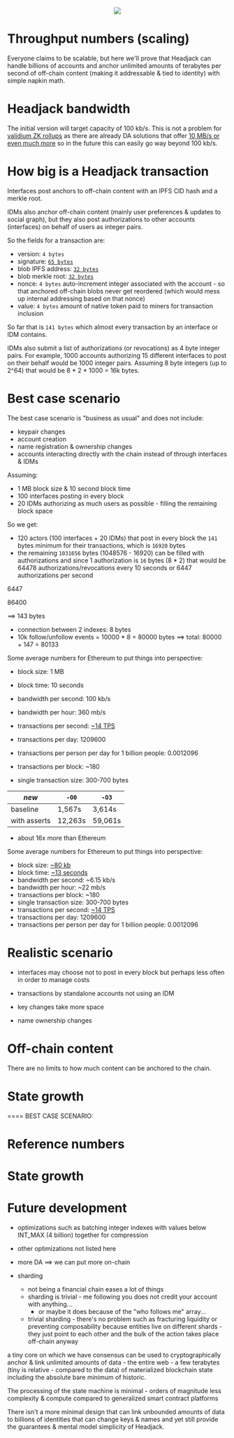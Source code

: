 <div style="text-align: center;">
    <img src="https://png.pngitem.com/pimgs/s/207-2073499_translate-platform-from-english-to-spanish-work-in.png">
</div>

# Throughput numbers (scaling)

Everyone claims to be scalable, but here we'll prove that Headjack can handle billions of accounts and anchor unlimited amounts of terabytes per second of off-chain content (making it addressable & tied to identity) with simple napkin math.

# Headjack bandwidth

The initial version will target capacity of 100 kb/s. This is not a problem for [validium ZK rollups](https://twitter.com/eshita/status/1546911451125649408) as there are already DA solutions that offer [10 MB/s or even much more](https://twitter.com/apolynya/status/1517137629334056960) so in the future this can easily go way beyond 100 kb/s.

# How big is a Headjack transaction

<!-- Pubkeys are extracted from signatures and the blockchain maps them to account indexes. -->

Interfaces post anchors to off-chain content with an IPFS CID hash and a merkle root.

IDMs also anchor off-chain content (mainly user preferences & updates to social graph), but they also post authorizations to other accounts (interfaces) on behalf of users as integer pairs.

So the fields for a transaction are:
- version: `4 bytes`
- signature: [`65 bytes`](https://ethvigil.com/docs/eth_sign_example_code/#recovering-the-message-signer-in-the-smart-contract)
- blob IPFS address: [`32 bytes`](https://proto.school/anatomy-of-a-cid/01)
- blob merkle root: [`32 bytes`](https://www.mycryptopedia.com/merkle-tree-merkle-root-explained/)
- nonce: `4 bytes` auto-increment integer associated with the account - so that anchored off-chain blobs never get reordered (which would mess up internal addressing based on that nonce)
- value: `4 bytes` amount of native token paid to miners for transaction inclusion

So far that is `141 bytes` which almost every transaction by an interface or IDM contains.

IDMs also submit a list of authorizations (or revocations) as 4 byte integer pairs. For example, 1000 accounts authorizing 15 different interfaces to post on their behalf would be 1000 integer pairs. Assuming 8 byte integers (up to 2^64) that would be 8 * 2 * 1000 = 16k bytes.

# Best case scenario

The best case scenario is "business as usual" and does not include:
- keypair changes
- account creation
- name registration & ownership changes
- accounts interacting directly with the chain instead of through interfaces & IDMs

Assuming:
- 1 MB block size & 10 second block time
- 100 interfaces posting in every block
- 20 IDMs authorizing as much users as possible - filling the remaining block space

So we get:
- 120 actors (100 interfaces + 20 IDMs) that post in every block the `141` bytes minimum for their transactions, which is `16920` bytes
- the remaining `1031656` bytes (1048576 - 16920) can be filled with authorizations and since 1 authorization is `16` bytes (8 * 2) that would be 64478 authorizations/revocations every 10 seconds or 6447 authorizations per second


6447

86400


==> 143 bytes
- connection between 2 indexes: 8 bytes
- 10k follow/unfollow events = 10000 * 8 = 80000 bytes
==> total: 80000 + 147 = 80133

Some average numbers for Ethereum to put things into perspective:
- block size: 1 MB
- block time: 10 seconds
- bandwidth per second: 100 kb/s
- bandwidth per hour: 360 mb/s

- transactions per second: [~14 TPS](https://blockchair.com/ethereum/charts/transactions-per-second)

- transactions per day: 1209600
- transactions per person per day for 1 billion people: 0.0012096

- transactions per block: ~180
- single transaction size: 300-700 bytes


| *new*        | `-O0`   | `-O3`   |
|--------------|---------|---------|
| baseline     | 1,567s  | 3,614s  |
| with asserts | 12,263s | 59,061s |

- about 16x more than Ethereum

Some average numbers for Ethereum to put things into perspective:
- block size: [~80 kb](https://etherscan.io/chart/blocksize)
- block time: [~13 seconds](https://ycharts.com/indicators/ethereum_average_block_time)
- bandwidth per second: ~6.15 kb/s
- bandwidth per hour: ~22 mb/s
- transactions per block: ~180
- single transaction size: 300-700 bytes
- transactions per second: [~14 TPS](https://blockchair.com/ethereum/charts/transactions-per-second)
- transactions per day: 1209600
- transactions per person per day for 1 billion people: 0.0012096



# Realistic scenario

- interfaces may choose not to post in every block but perhaps less often in order to manage costs



- transactions by standalone accounts not using an IDM
- key changes take more space
- name ownership changes

# Off-chain content

There are no limits to how much content can be anchored to the chain.

# State growth


==== BEST CASE SCENARIO:

















# Reference numbers

# State growth

# Future development

- optimizations such as batching integer indexes with values below INT_MAX (4 billion) together for compression
- other optimizations not listed here

- more DA ==> we can put more on-chain
- sharding
    - not being a financial chain eases a lot of things
    - sharding is trivial - me following you does not credit your account with anything...
        - or maybe it does because of the "who follows me" array...
    - trivial sharding - there's no problem such as fracturing liquidity or preventing composability because entities live on different shards - they just point to each other and the bulk of the action takes place off-chain anyway


a tiny core on which we have consensus can be used to cryptographically anchor & link unlimited amounts of data - the entire web - a few terabytes (tiny is relative - compared to the data) of materialized blockchain state including the absolute bare minimum of historic.

The processing of the state machine is minimal - orders of magnitude less complexity & compute compared to generalized smart contract platforms

There isn't a more minimal design that can link unbounded amounts of data to billions of identities that can change keys & names and yet still provide the guarantees & mental model simplicity of Headjack.


